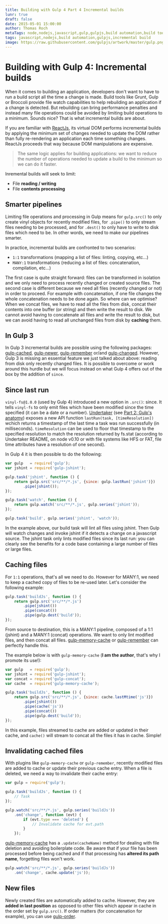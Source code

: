 ```yaml
---
title: Building with Gulp 4 Part 4 Incremental builds
lunr: true
draft: false
date: 2015-05-01 15:00:00
author: Thomas Roch
metaTags: node,nodejs,javascript,gulp,gulpjs,build automation,build tool,streams,task runner,vinyl,vinyl-fs,npm,gulp 4,incremental build
tags: javascript,nodejs,build automation,gulpjs,incremental build
image: https://raw.githubusercontent.com/gulpjs/artwork/master/gulp.png
---
```


# Building with Gulp 4: Incremental builds

When it comes to building an application, developers don't want to have to run a build script all the time a change is made. Build tools like Grunt, Gulp or Broccoli provide file watch capabilities to help rebuilding an application if a change is detected. But rebuilding can bring performance penalties and instead many file operations could be avoided by limiting build operations to a minimum. Sounds nice? That is what incremental builds are about.

If you are familiar with [ReactJs](https://facebook.github.io/react/), its virtual DOM performs incremental builds by applying the minimum set of changes needed to update the DOM rather than fully re-rendering an application each time something changes. ReactJs proceeds that way because DOM manipulations are expensive.

> The same logic applies for building applications: we want to reduce the number of operations needed to update a build to the minimum so we can do it faster.

Inremental builds will seek to limit:

- File **reading / writing**
- File **contents processing**


## Smarter pipelines

Limiting file operations and processing in Gulp means for `gulp.src()` to only create vinyl objects for recently modified files, for `.pipe()` to only stream files needing to be processed, and for `.dest()` to only have to write to disk files which need to be. In other words, we need to make our pipelines smarter.

In practice, incremental builds are confronted to two scenarios:

- `1:1` transformations (mapping a list of files: linting, copying, etc...)
- `MANY:1` transformations (reducing a list of files: concatenation, compilation, etc...)

The first case is quite straight forward: files can be transformed in isolation and we only need to process recently changed or created source files. The second case is different because we need all files (recently changed or not) in order to proceed. For example with concatenation, if one file changes the whole concatenation needs to be done again. So where can we optimise? When we concat files, we have to read all the files from disk, concat their contents into one buffer (or string) and then write the result to disk. We cannot avoid having to concatenate all files and write the result to disk, but we can avoid having to read all unchanged files from disk by **caching** them.


## In Gulp 3

In Gulp 3 incremental builds are possible using the following packages: [gulp-cached](https://www.npmjs.com/package/gulp-cached), [gulp-newer](https://www.npmjs.com/package/gulp-newer), [gulp-remember](https://www.npmjs.com/package/gulp-remember) or/and [gulp-changed](https://www.npmjs.com/package/gulp-changed). However, Gulp 3 is missing an essential feature we just talked about above: reading from disk only recently changed files. It is possible to overcome or work around this hurdle but we will focus instead on what Gulp 4 offers out of the box by the addition of `since`.


## Since last run

`vinyl-fs@1.0.0` (used by Gulp 4) introduced a new option in `.src()`: since. It tells `vinyl-fs` to only emit files which have been modified since the time specified (it can be a date or a number). [Undertaker](https://www.npmjs.com/package/undertaker) (see [Part 2: Gulp's anatomy](/posts/2015/04/28/building-with-gulp-3-and-4-part-3-writing-transformers)) exposes a new API function `lastRun(task, [timeResolution])` wchich returns a timestamp of the last time a task was run successfully (in milliseconds). `timeResolution` can be used to floor that timestamp to the specified resolution to match the resolution returned by fs.stat (according to Undertaker README, on node v0.10 or with file systems like HFS or FAT, file time attributes have a resolution of one second).

In Gulp 4 it is then possible to do the following:

```javascript
var gulp   = require('gulp');
var jshint = require('gulp-jshint');

gulp.task('jshint', function () {
    return gulp.src('src/**/*.js', {since: gulp.lastRun('jshint')})
        .pipe(jshint());
});

gulp.task('watch', function () {
    return gulp.watch('src/**/*.js', gulp.series('jshint'));
});

gulp.task('build', gulp.series('jshint', 'watch'));
```

In the example above, our build task will lint all files using jshint. Then Gulp will watch changes and invoke jshint   if it detects a change on a javascript source. The jshint task only lints modified files since its last run: you can clearly see the benefits for a code base containing a large number of files or large files.

## Caching files

For `1:1` operations, that's all we need to do. However for MANY:1, we need to keep a cached copy of files to be re-used later. Let's consider the following example:

```javascript
gulp.task('buildJs', function () {
    return gulp.src('src/**/*.js')
        .pipe(jshint())
        .pipe(concat())
        .pipe(gulp.dest('build'));
});
```

From source to destination, this is a MANY:1 pipeline, composed of a 1:1 (jshint) and a MANY:1 (concat) operations. We want to only lint modified files, and then concat all files. [gulp-memory-cache](https://www.npmjs.com/package/gulp-memory-cache) or [gulp-remember](https://www.npmjs.com/package/gulp-remember) can perfectly handle this.

The example below is with `gulp-memory-cache` (**I am the author**, that's why I promote its use!):

```javascript
var gulp   = require('gulp');
var jshint = require('gulp-jshint');
var concat = require('gulp-concat');
var cache  = require('gulp-memory-cache');

gulp.task('buildJs', function () {
    return gulp.src('src/**/*.js', {since: cache.lastMtime('js')})
        .pipe(jshint())
        .pipe(cache('js'))
        .pipe(concat())
        .pipe(gulp.dest('build'));
});
```

In this example, files streamed to cache are added or updated in their cache, and `cache()` will stream to concat all the files it has in cache. Simple!

## Invalidating cached files

With plugins like `gulp-memory-cache` or `gulp-remember`, recently modified files are added to cache or update their previous cache entry. When a file is deleted,
we need a way to invalidate their cache entry:

```javascript
var gulp = require('gulp');

gulp.task('buildJs', function () {
    // Task
});

gulp.watch('src/**/*.js', gulp.series('buildJs'))
    .on('change', function (evt) {
        if (evt.type === 'deleted') {
            // Invalidate cache for evt.path
        }
    });
```

[gulp-memory-cache](https://www.npmjs.org/package/gulp-memory-cache) has a `.update(cacheName)` method for dealing with file deletion and avoiding boilerplate code.
Be aware that if your file has been processed before being cached and if that processing has **altered its path name**, forgetting files won't work.

```javascript
gulp.watch('src/**/*.js', gulp.series('buildJs'))
    .on('change', cache.update('js'));
```

## New files

Newly created files are automatically added to cache. However, they are **added in last position** as opposed to other files which appear in cache in the order
set by `gulp.src()`. If order matters (for concatenation for example), you can use [gulp-order](https://www.npmjs.com/package/gulp-order).

